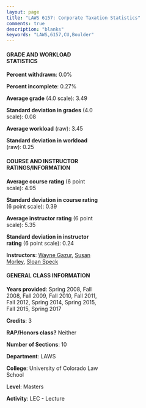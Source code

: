 ```yaml
---
layout: page
title: "LAWS 6157: Corporate Taxation Statistics"
comments: true
description: "blanks"
keywords: "LAWS,6157,CU,Boulder"
---
```

<head>
<script src="https://ajax.googleapis.com/ajax/libs/jquery/2.1.3/jquery.min.js"></script>
<script src="https://dl.dropboxusercontent.com/s/pc42nxpaw1ea4o9/highcharts.js?dl=0"></script>
<!-- <script src="../assets/js/highcharts.js"></script> -->
<style type="text/css">@font-face {
	font-family: "Bebas Neue";
	src: url(https://www.filehosting.org/file/details/544349/BebasNeue Regular.otf) format("opentype");
	}
	h1.Bebas { 
		font-family: "Bebas Neue", Verdana, Tahoma;
	}
</style>
</head>
<body>
	<div id="container" style="float: right; width: 45%; height: 88%; margin-left: 2.5%; margin-right: 2.5%;"></div>
	<script language="JavaScript">
		$(document).ready(function() {
		var chart = {type: 'column'};
		var title = {text: 'Grade Distribution'};
		var xAxis = {categories: ['A','B','C','D','F'],crosshair: true};
		var yAxis = {min: 0,title: {text: 'Percentage'}};
		var tooltip = {headerFormat: '<center><b><span style="font-size:20px">{point.key}</span></b></center>',
		               pointFormat: '<td style="padding:0"><b>{point.y:.1f}%</b></td>',
		               footerFormat: '</table>',shared: true,useHTML: true};
		var plotOptions = {column: {pointPadding: 0.0,borderWidth: 0}};  
		var credits = {enabled: false};var series= [{name: 'Percent',data: [44.45,54.22,1.33,0.0,0.0,]}];
		var json = {};
		json.chart = chart;
		json.title = title;
		json.tooltip = tooltip;
		json.xAxis = xAxis;
		json.yAxis = yAxis;  
		json.series = series;
		json.plotOptions = plotOptions;  
		json.credits = credits;
		$('#container').highcharts(json);
	});
	</script>
</body>
			   
#### GRADE AND WORKLOAD STATISTICS

**Percent withdrawn**: 0.0%

**Percent incomplete**: 0.27%

**Average grade** (4.0 scale): 3.49

**Standard deviation in grades** (4.0 scale): 0.08

**Average workload** (raw): 3.45

**Standard deviation in workload** (raw): 0.25

#### COURSE AND INSTRUCTOR RATINGS/INFORMATION

**Average course rating** (6 point scale): 4.95

**Standard deviation in course rating** (6 point scale): 0.39

**Average instructor rating** (6 point scale): 5.35

**Standard deviation in instructor rating** (6 point scale): 0.24

**Instructors**: <a href='../../instructors/Wayne_Gazur'>Wayne Gazur</a>, <a href='../../instructors/Susan_Morley'>Susan Morley</a>, <a href='../../instructors/Sloan_Speck'>Sloan Speck</a>

#### GENERAL CLASS INFORMATION

**Years provided**: Spring 2008, Fall 2008, Fall 2009, Fall 2010, Fall 2011, Fall 2012, Spring 2014, Spring 2015, Fall 2015, Spring 2017

**Credits**: 3

**RAP/Honors class?** Neither

**Number of Sections**: 10

**Department**: LAWS

**College**: University of Colorado Law School

**Level**: Masters

**Activity**: LEC - Lecture
